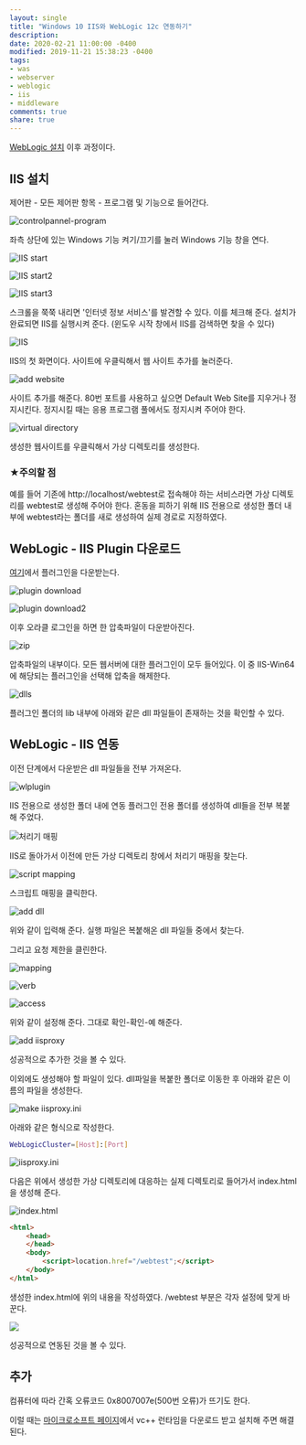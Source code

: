 ```yaml
---
layout: single
title: "Windows 10 IIS와 WebLogic 12c 연동하기"
description:
date: 2020-02-21 11:00:00 -0400
modified: 2019-11-21 15:38:23 -0400
tags: 
- was
- webserver
- weblogic
- iis
- middleware
comments: true
share: true
---
```


[WebLogic 설치](https://s01va.github.io/Windows-10%EC%97%90%EC%84%9C-WebLogic-12c-%EC%84%A4%EC%B9%98%ED%95%98%EA%B8%B0/) 이후 과정이다.


## IIS 설치


제어판 - 모든 제어판 항목 - 프로그램 및 기능으로 들어간다.

![controlpannel-program]({{site.url}}{{site.baseurl}}/assets/images/2020-02-21-Windows-10-IIS-with-WebLogic-12c/0.PNG)

좌측 상단에 있는 Windows 기능 켜기/끄기를 눌러 Windows 기능 창을 연다.

![IIS start]({{site.url}}{{site.baseurl}}/assets/images/2020-02-21-Windows-10-IIS-with-WebLogic-12c/1.PNG)

![IIS start2]({{site.url}}{{site.baseurl}}/assets/images/2020-02-21-Windows-10-IIS-with-WebLogic-12c/2.PNG)

![IIS start3]({{site.url}}{{site.baseurl}}/assets/images/2020-02-21-Windows-10-IIS-with-WebLogic-12c/3.PNG)

스크롤을 쭉쭉 내리면 '인터넷 정보 서비스'를 발견할 수 있다. 이를 체크해 준다.
설치가 완료되면 IIS를 실행시켜 준다.
(윈도우 시작 창에서 IIS를 검색하면 찾을 수 있다)

![IIS]({{site.url}}{{site.baseurl}}/assets/images/2020-02-21-Windows-10-IIS-with-WebLogic-12c/4.PNG)

IIS의 첫 화면이다. 사이트에 우클릭해서 웹 사이트 추가를 눌러준다.

![add website]({{site.url}}{{site.baseurl}}/assets/images/2020-02-21-Windows-10-IIS-with-WebLogic-12c/5.PNG)

사이트 추가를 해준다.
80번 포트를 사용하고 싶으면 Default Web Site를 지우거나 정지시킨다.
정지시킬 때는 응용 프로그램 풀에서도 정지시켜 주어야 한다.

![virtual directory]({{site.url}}{{site.baseurl}}/assets/images/2020-02-21-Windows-10-IIS-with-WebLogic-12c/6.PNG)

생성한 웹사이트를 우클릭해서 가상 디렉토리를 생성한다.

### ★주의할 점

예를 들어 기존에 http://localhost/webtest로 접속해야 하는 서비스라면
가상 디렉토리를 webtest로 생성해 주어야 한다.
혼동을 피하기 위해 IIS 전용으로 생성한 폴더 내부에 webtest라는 폴더를 새로 생성하여 실제 경로로 지정하였다.


## WebLogic - IIS Plugin 다운로드

[여기](https://www.oracle.com/middleware/technologies/webtier-downloads.html#server3)에서 플러그인을 다운받는다.

![plugin download]({{site.url}}{{site.baseurl}}/assets/images/2020-02-21-Windows-10-IIS-with-WebLogic-12c/7.PNG)

![plugin download2]({{site.url}}{{site.baseurl}}/assets/images/2020-02-21-Windows-10-IIS-with-WebLogic-12c/8.PNG)

이후 오라클 로그인을 하면 한 압축파일이 다운받아진다.

![zip]({{site.url}}{{site.baseurl}}/assets/images/2020-02-21-Windows-10-IIS-with-WebLogic-12c/9.PNG)

압축파일의 내부이다. 모든 웹서버에 대한 플러그인이 모두 들어있다. 이 중 IIS-Win64에 해당되는 플러그인을 선택해 압축을 해제한다.

![dlls]({{site.url}}{{site.baseurl}}/assets/images/2020-02-21-Windows-10-IIS-with-WebLogic-12c/10.PNG)

플러그인 폴더의 lib 내부에 아래와 같은 dll 파일들이 존재하는 것을 확인할 수 있다.


## WebLogic - IIS 연동

이전 단계에서 다운받은 dll 파일들을 전부 가져온다.

![wlplugin]({{site.url}}{{site.baseurl}}/assets/images/2020-02-21-Windows-10-IIS-with-WebLogic-12c/11.PNG)

IIS 전용으로 생성한 폴더 내에 연동 플러그인 전용 폴더를 생성하여 dll들을 전부 복붙해 주었다.

![처리기 매핑]({{site.url}}{{site.baseurl}}/assets/images/2020-02-21-Windows-10-IIS-with-WebLogic-12c/12.PNG)

IIS로 돌아가서 이전에 만든 가상 디렉토리 창에서 처리기 매핑을 찾는다.

![script mapping]({{site.url}}{{site.baseurl}}/assets/images/2020-02-21-Windows-10-IIS-with-WebLogic-12c/13.PNG)

스크립트 매핑을 클릭한다.

![add dll]({{site.url}}{{site.baseurl}}/assets/images/2020-02-21-Windows-10-IIS-with-WebLogic-12c/14.PNG)

위와 같이 입력해 준다. 실행 파일은 복붙해온 dll 파일들 중에서 찾는다.

그리고 요청 제한을 클린한다.

![mapping]({{site.url}}{{site.baseurl}}/assets/images/2020-02-21-Windows-10-IIS-with-WebLogic-12c/15.PNG)

![verb]({{site.url}}{{site.baseurl}}/assets/images/2020-02-21-Windows-10-IIS-with-WebLogic-12c/16.PNG)

![access]({{site.url}}{{site.baseurl}}/assets/images/2020-02-21-Windows-10-IIS-with-WebLogic-12c/17.PNG)

위와 같이 설정해 준다. 그대로 확인-확인-예 해준다. 

![add iisproxy]({{site.url}}{{site.baseurl}}/assets/images/2020-02-21-Windows-10-IIS-with-WebLogic-12c/18.PNG)

성공적으로 추가한 것을 볼 수 있다.

이외에도 생성해야 할 파일이 있다. dll파일을 복붙한 폴더로 이동한 후 아래와 같은 이름의 파일을 생성한다.

![make iisproxy.ini]({{site.url}}{{site.baseurl}}/assets/images/2020-02-21-Windows-10-IIS-with-WebLogic-12c/19.PNG)

아래와 같은 형식으로 작성한다.

```bash
WebLogicCluster=[Host]:[Port]
```

![iisproxy.ini]({{site.url}}{{site.baseurl}}/assets/images/2020-02-21-Windows-10-IIS-with-WebLogic-12c/20.PNG)

다음은 위에서 생성한 가상 디렉토리에 대응하는 실제 디렉토리로 들어가서 index.html을 생성해 준다.

![index.html]({{site.url}}{{site.baseurl}}/assets/images/2020-02-21-Windows-10-IIS-with-WebLogic-12c/21.PNG)

```html
<html>
	<head>
	</head>
	<body>
		<script>location.href="/webtest";</script>
	</body>
</html>
```

생성한 index.html에 위의 내용을 작성하였다. /webtest 부분은 각자 설정에 맞게 바꾼다.

![]({{site.url}}{{site.baseurl}}/assets/images/2020-02-21-Windows-10-IIS-with-WebLogic-12c/22.PNG)

성공적으로 연동된 것을 볼 수 있다.


## 추가

컴퓨터에 따라 간혹 오류코드 0x8007007e(500번 오류)가 뜨기도 한다.

이럴 때는 [마이크로소프트 페이지](https://www.microsoft.com/en-us/download/details.aspx?id=30679)에서 vc++ 런타임을 다운로드 받고 설치해 주면 해결된다.
